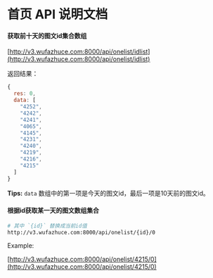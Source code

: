# 首页 API 说明文档

#### 获取前十天的图文id集合数组

[http://v3.wufazhuce.com:8000/api/onelist/idlist](http://v3.wufazhuce.com:8000/api/onelist/idlist)

返回结果：

```js
{
  res: 0,
  data: [
    "4252",
    "4242",
    "4241",
    "4065",
    "4145",
    "4231",
    "4240",
    "4219",
    "4216",
    "4215"
  ]
}
```

**Tips:** `data` 数组中的第一项是今天的图文id，最后一项是10天前的图文id。

#### 根据id获取某一天的图文数组集合

```bash
# 其中 `{id}` 替换成当前id值
http://v3.wufazhuce.com:8000/api/onelist/{id}/0
```

Example: 

[http://v3.wufazhuce.com:8000/api/onelist/4215/0](http://v3.wufazhuce.com:8000/api/onelist/4215/0)